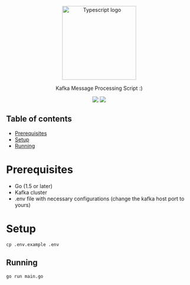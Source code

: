 <p align="center">
  <a href="https://www.typescriptlang.org/" target="blank"><img src="https://upload.wikimedia.org/wikipedia/commons/thumb/0/05/Go_Logo_Blue.svg/2880px-Go_Logo_Blue.svg.png" width="200" alt="Typescript logo" /></a>
</p>

<p align="center">
   Kafka Message Processing Script :)
</p>

<p align="center">
  <img src="https://img.shields.io/badge/go-%2300ADD8.svg?style=for-the-badge&logo=go&logoColor=white"/>
  <img src="https://img.shields.io/badge/Apache%20Kafka-000?style=for-the-badge&logo=apachekafka" />
</p>

## Table of contents

<!-- - [Database modeling](#database-modeling) -->

- [Prerequisites](#prerequisites)
- [Setup](#setup)
- [Running](#running-the-app)

# Prerequisites

- Go (1.5 or later)
- Kafka cluster
- .env file with necessary configurations (change the kafka host port to yours)

# Setup

```
cp .env.example .env
```

## Running

```bash
go run main.go
```
